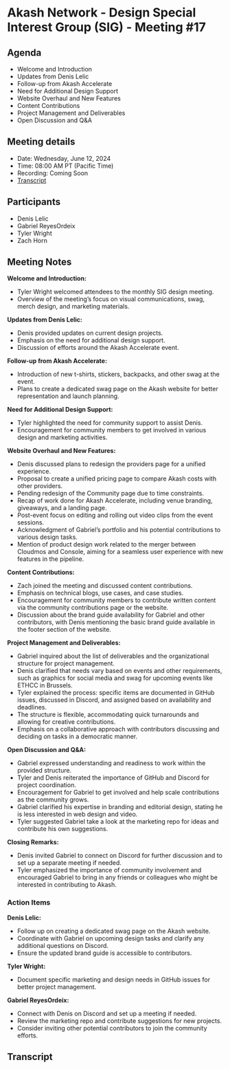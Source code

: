 # Akash Network - Design Special Interest Group (SIG) - Meeting #17

## Agenda
- Welcome and Introduction
- Updates from Denis Lelic
- Follow-up from Akash Accelerate
- Need for Additional Design Support
- Website Overhaul and New Features
- Content Contributions
- Project Management and Deliverables
- Open Discussion and Q&A

## Meeting details
- Date: Wednesday, June 12, 2024
- Time: 08:00 AM PT (Pacific Time)
- Recording: Coming Soon
- [Transcript](#transcript)

## Participants
- Denis Lelic
- Gabriel ReyesOrdeix
- Tyler Wright
- Zach Horn

## Meeting Notes

**Welcome and Introduction:**  
- Tyler Wright welcomed attendees to the monthly SIG design meeting.
- Overview of the meeting’s focus on visual communications, swag, merch design, and marketing materials.

**Updates from Denis Lelic:**  
- Denis provided updates on current design projects.
- Emphasis on the need for additional design support.
- Discussion of efforts around the Akash Accelerate event.

**Follow-up from Akash Accelerate:**  
- Introduction of new t-shirts, stickers, backpacks, and other swag at the event.
- Plans to create a dedicated swag page on the Akash website for better representation and launch planning.

**Need for Additional Design Support:**  
- Tyler highlighted the need for community support to assist Denis.
- Encouragement for community members to get involved in various design and marketing activities.

**Website Overhaul and New Features:**  
- Denis discussed plans to redesign the providers page for a unified experience.
- Proposal to create a unified pricing page to compare Akash costs with other providers.
- Pending redesign of the Community page due to time constraints.
- Recap of work done for Akash Accelerate, including venue branding, giveaways, and a landing page.
- Post-event focus on editing and rolling out video clips from the event sessions.
- Acknowledgment of Gabriel’s portfolio and his potential contributions to various design tasks.
- Mention of product design work related to the merger between Cloudmos and Console, aiming for a seamless user experience with new features in the pipeline.

**Content Contributions:**  
- Zach joined the meeting and discussed content contributions.
- Emphasis on technical blogs, use cases, and case studies.
- Encouragement for community members to contribute written content via the community contributions page or the website.
- Discussion about the brand guide availability for Gabriel and other contributors, with Denis mentioning the basic brand guide available in the footer section of the website.

**Project Management and Deliverables:**  
- Gabriel inquired about the list of deliverables and the organizational structure for project management.
- Denis clarified that needs vary based on events and other requirements, such as graphics for social media and swag for upcoming events like ETHCC in Brussels.
- Tyler explained the process: specific items are documented in GitHub issues, discussed in Discord, and assigned based on availability and deadlines.
- The structure is flexible, accommodating quick turnarounds and allowing for creative contributions.
- Emphasis on a collaborative approach with contributors discussing and deciding on tasks in a democratic manner.

**Open Discussion and Q&A:**  
- Gabriel expressed understanding and readiness to work within the provided structure.
- Tyler and Denis reiterated the importance of GitHub and Discord for project coordination.
- Encouragement for Gabriel to get involved and help scale contributions as the community grows.
- Gabriel clarified his expertise in branding and editorial design, stating he is less interested in web design and video.
- Tyler suggested Gabriel take a look at the marketing repo for ideas and contribute his own suggestions.

**Closing Remarks:**  
- Denis invited Gabriel to connect on Discord for further discussion and to set up a separate meeting if needed.
- Tyler emphasized the importance of community involvement and encouraged Gabriel to bring in any friends or colleagues who might be interested in contributing to Akash.

### Action Items
**Denis Lelic:**  
- Follow up on creating a dedicated swag page on the Akash website.
- Coordinate with Gabriel on upcoming design tasks and clarify any additional questions on Discord.
- Ensure the updated brand guide is accessible to contributors.

**Tyler Wright:**  
- Document specific marketing and design needs in GitHub issues for better project management.

**Gabriel ReyesOrdeix:**  
- Connect with Denis on Discord and set up a meeting if needed.
- Review the marketing repo and contribute suggestions for new projects.
- Consider inviting other potential contributors to join the community efforts.

## Transcript
